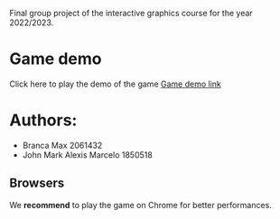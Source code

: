 Final group project of the interactive graphics course for the year 2022/2023.

# Game demo

Click here to play the demo of the game [Game demo link](https://sapienzainteractivegraphicscourse.github.io/final-project-capyteam/)

# Authors:

- Branca Max 2061432
- John Mark Alexis Marcelo 1850518

## Browsers

We **recommend** to play the game on Chrome for better performances.
